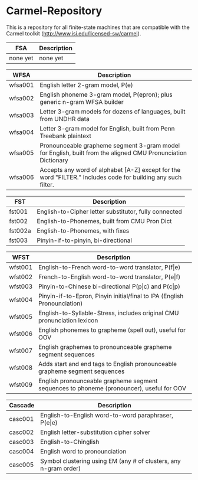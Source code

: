 Carmel-Repository
=================

This is a repository for all finite-state machines that are compatible with the Carmel toolkit (http://www.isi.edu/licensed-sw/carmel).

FSA | Description
------------- | -------------
none yet | none yet

WFSA | Description
------------- | -------------
wfsa001 | English letter 2-gram model, P(e)
wfsa002 | English phoneme 3-gram model, P(epron); plus generic n-gram WFSA builder
wfsa003 | Letter 3-gram models for dozens of languages, built from UNDHR data
wfsa004 | Letter 3-gram model for English, built from Penn Treebank plaintext
wfsa005 | Pronounceable grapheme segment 3-gram model for English, built from the aligned CMU Pronunciation Dictionary
wfsa006 | Accepts any word of alphabet [A-Z] except for the word "FILTER." Includes code for building any such filter.

FST | Description
------------- | -------------
fst001 | English-to-Cipher letter substitutor, fully connected
fst002 | English-to-Phonemes, built from CMU Pron Dict
fst002a | English-to-Phonemes, with fixes
fst003 | Pinyin-if-to-pinyin, bi-directional

WFST | Description
------------- | -------------
wfst001 | English-to-French word-to-word translator, P(f&#124;e)
wfst002 | French-to-English word-to-word translator, P(e&#124;f)
wfst003 | Pinyin-to-Chinese bi-directional P(p&#124;c) and P(c&#124;p)
wfst004 | Pinyin-if-to-Epron, Pinyin initial/final to IPA (English Pronounciation)
wfst005 | English-to-Syllable-Stress, includes original CMU pronunciation lexicon
wfst006 | English phonemes to grapheme (spell out), useful for OOV
wfst007 | English graphemes to pronounceable grapheme segment sequences
wfst008 | Adds start and end tags to English pronounceable grapheme segment sequences
wfst009 | English pronounceable grapheme segment sequences to phoneme (pronouncer), useful for OOV

Cascade | Description
------------- | -------------
casc001 | English-to-English word-to-word paraphraser, P(e&#124;e)
casc002 | English letter-substitution cipher solver
casc003 | English-to-Chinglish
casc004 | English word to pronounciation
casc005 | Symbol clustering using EM (any # of clusters, any n-gram order)
